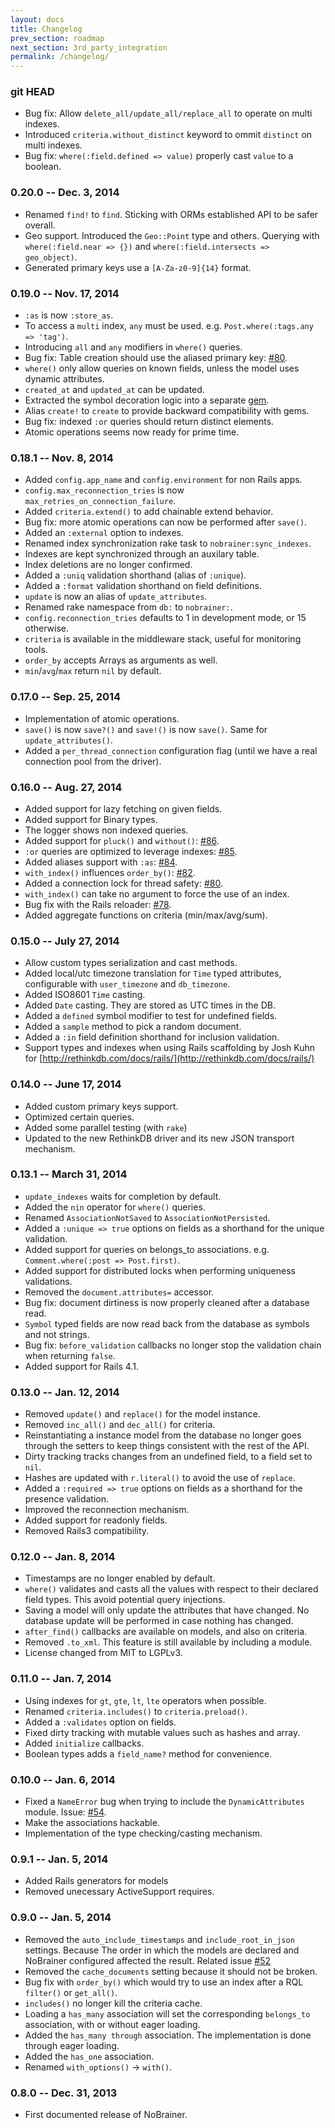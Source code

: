 ```yaml
---
layout: docs
title: Changelog
prev_section: roadmap
next_section: 3rd_party_integration
permalink: /changelog/
---
```


### git HEAD

* Bug fix: Allow `delete_all/update_all/replace_all` to operate on multi indexes.
* Introduced `criteria.without_distinct` keyword to ommit `distinct` on multi indexes.
* Bug fix: `where(:field.defined => value)` properly cast `value` to a boolean.

### 0.20.0 -- Dec. 3, 2014

* Renamed `find!` to `find`. Sticking with ORMs established API to be safer overall.
* Geo support. Introduced the `Geo::Point` type and others. Querying with
  `where(:field.near => {})` and `where(:field.intersects => geo_object)`.
* Generated primary keys use a `[A-Za-z0-9]{14}` format.

### 0.19.0 -- Nov. 17, 2014

* `:as` is now `:store_as`.
* To access a `multi` index, `any` must be used. e.g. `Post.where(:tags.any => 'tag')`.
* Introducing `all` and `any` modifiers in `where()` queries.
* Bug fix: Table creation should use the aliased primary key: [#80](https://github.com/nviennot/nobrainer/issues/80).
* `where()` only allow queries on known fields, unless the model uses dynamic attributes.
* `created_at` and `updated_at` can be updated.
* Extracted the symbol decoration logic into a separate [gem](https://github.com/nviennot/symbol_decoration).
* Alias `create!` to `create` to provide backward compatibility with gems.
* Bug fix: indexed `:or` queries should return distinct elements.
* Atomic operations seems now ready for prime time.

### 0.18.1 -- Nov. 8, 2014

* Added `config.app_name` and `config.environment` for non Rails apps.
* `config.max_reconnection_tries` is now `max_retries_on_connection_failure`.
* Added `criteria.extend()` to add chainable extend behavior.
* Bug fix: more atomic operations can now be performed after `save()`.
* Added an `:external` option to indexes.
* Renamed index synchronization rake task to `nobrainer:sync_indexes`.
* Indexes are kept synchronized through an auxilary table.
* Index deletions are no longer confirmed.
* Added a `:uniq` validation shorthand (alias of `:unique`).
* Added a `:format` validation shorthand on field definitions.
* `update` is now an alias of `update_attributes`.
* Renamed rake namespace from `db:` to `nobrainer:`.
* `config.reconnection_tries` defaults to 1 in development mode, or 15 otherwise.
* `criteria` is available in the middleware stack, useful for monitoring tools.
* `order_by` accepts Arrays as arguments as well.
* `min`/`avg`/`max` return `nil` by default.

### 0.17.0 -- Sep. 25, 2014

* Implementation of atomic operations.
* `save()` is now `save?()` and `save!()` is now `save()`. Same for `update_attributes()`.
* Added a `per_thread_connection` configuration flag (until we have a real connection pool from the driver).

### 0.16.0 -- Aug. 27, 2014

* Added support for lazy fetching on given fields.
* Added support for Binary types.
* The logger shows non indexed queries.
* Added support for `pluck()` and `without()`: [#86](https://github.com/nviennot/nobrainer/issues/86).
* `:or` queries are optimized to leverage indexes: [#85](https://github.com/nviennot/nobrainer/issues/86).
* Added aliases support with `:as`: [#84](https://github.com/nviennot/nobrainer/issues/84).
* `with_index()` influences `order_by()`: [#82](https://github.com/nviennot/nobrainer/issues/82).
* Added a connection lock for thread safety: [#80](https://github.com/nviennot/nobrainer/issues/80).
* `with_index()` can take no argument to force the use of an index.
* Bug fix with the Rails reloader: [#78](https://github.com/nviennot/nobrainer/issues/78).
* Added aggregate functions on criteria (min/max/avg/sum).

### 0.15.0 -- July 27, 2014

* Allow custom types serialization and cast methods.
* Added local/utc timezone translation for `Time` typed attributes,
  configurable with `user_timezone` and `db_timezone`.
* Added ISO8601 `Time` casting.
* Added `Date` casting. They are stored as UTC times in the DB.
* Added a `defined` symbol modifier to test for undefined fields.
* Added a `sample` method to pick a random document.
* Added a `:in` field definition shorthand for inclusion validation.
* Support types and indexes when using Rails scaffolding by Josh Kuhn for [http://rethinkdb.com/docs/rails/](http://rethinkdb.com/docs/rails/)

### 0.14.0 -- June 17, 2014

* Added custom primary keys support.
* Optimized certain queries.
* Added some parallel testing (with `rake`)
* Updated to the new RethinkDB driver and its new JSON transport mechanism.

### 0.13.1 -- March 31, 2014

* `update_indexes` waits for completion by default.
* Added the `nin` operator for `where()` queries.
* Renamed `AssociationNotSaved` to `AssociationNotPersisted`.
* Added a `:unique => true` options on fields as a shorthand for the unique validation.
* Added support for queries on belongs_to associations. e.g. `Comment.where(:post => Post.first)`.
* Added support for distributed locks when performing uniqueness validations.
* Removed the `document.attributes=` accessor.
* Bug fix: document dirtiness is now properly cleaned after a database read.
* `Symbol` typed fields are now read back from the database as symbols and not strings.
* Bug fix: `before_validation` callbacks no longer stop the validation chain when returning `false`.
* Added support for Rails 4.1.

### 0.13.0 -- Jan. 12, 2014

* Removed `update()` and `replace()` for the model instance.
* Removed `inc_all()` and `dec_all()` for criteria.
* Reinstantiating a instance model from the database no longer goes through the
  setters to keep things consistent with the rest of the API.
* Dirty tracking tracks changes from an undefined field, to a field set to `nil`.
* Hashes are updated with `r.literal()` to avoid the use of `replace`.
* Added a `:required => true` options on fields as a shorthand for the presence validation.
* Improved the reconnection mechanism.
* Added support for readonly fields.
* Removed Rails3 compatibility.

### 0.12.0 -- Jan. 8,  2014

* Timestamps are no longer enabled by default.
* `where()` validates and casts all the values with respect to their declared
  field types. This avoid potential query injections.
* Saving a model will only update the attributes that have changed. No database
  update will be performed in case nothing has changed.
* `after_find()` callbacks are available on models, and also on criteria.
* Removed `.to_xml`. This feature is still available by including a module.
* License changed from MIT to LGPLv3.

### 0.11.0 -- Jan. 7, 2014

* Using indexes for `gt`, `gte`, `lt`, `lte` operators when possible.
* Renamed `criteria.includes()` to `criteria.preload()`.
* Added a `:validates` option on fields.
* Fixed dirty tracking with mutable values such as hashes and array.
* Added `initialize` callbacks.
* Boolean types adds a `field_name?` method for convenience.

### 0.10.0 -- Jan. 6, 2014

* Fixed a `NameError` bug when trying to include the `DynamicAttributes` module.
Issue: [#54](https://github.com/nviennot/nobrainer/issues/54).
* Make the associations hackable.
* Implementation of the type checking/casting mechanism.

### 0.9.1 -- Jan. 5, 2014

* Added Rails generators for models
* Removed unecessary ActiveSupport requires.

### 0.9.0 -- Jan. 5, 2014

* Removed the `auto_include_timestamps` and `include_root_in_json` settings.
  Because The order in which the models are declared and NoBrainer configured affected
  the result. Related issue [#52](https://github.com/nviennot/nobrainer/issues/52)
* Removed the `cache_documents` setting because it should not be broken.
* Bug fix with `order_by()` which would try to use an index after a RQL
  `filter()` or `get_all()`.
* `includes()` no longer kill the criteria cache.
* Loading a `has_many` association will set the corresponding
  `belongs_to` association, with or without eager loading.
* Added the `has_many through` association. The implementation is done through
  eager loading.
* Added the `has_one` association.
* Renamed `with_options()` -> `with()`.

### 0.8.0 -- Dec. 31, 2013

* First documented release of NoBrainer.
